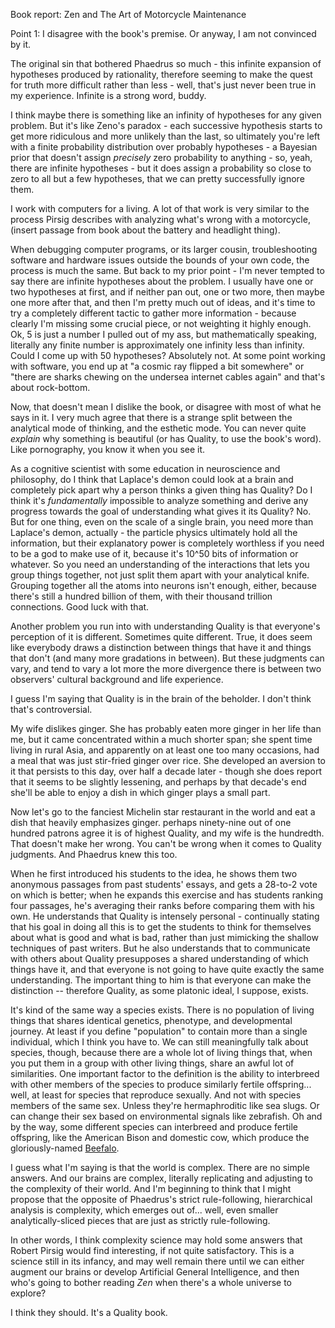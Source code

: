 Book report: Zen and The Art of Motorcycle Maintenance

Point 1: I disagree with the book's premise. Or anyway, I am not convinced by it.

The original sin that bothered Phaedrus so much - this infinite expansion of hypotheses produced by rationality, therefore seeming to make the quest for truth more difficult rather than less - well, that's just never been true in my experience. Infinite is a strong word, buddy.

I think maybe there is something like an infinity of hypotheses for any given problem. But it's like Zeno's paradox - each successive hypothesis starts to get more ridiculous and more unlikely than the last, so ultimately you're left with a finite probability distribution over probably hypotheses - a Bayesian prior that doesn't assign _precisely_ zero probability to anything - so, yeah, there are infinite hypotheses - but it does assign a probability so close to zero to all but a few hypotheses, that we can pretty successfully ignore them.

I work with computers for a living. A lot of that work is very similar to the process Pirsig describes with analyzing what's wrong with a motorcycle, (insert passage from book about the battery and headlight thing).

When debugging computer programs, or its larger cousin, troubleshooting software and hardware issues outside the bounds of your own code, the process is much the same. But back to my prior point - I'm never tempted to say there are infinite hypotheses about the problem. I usually have one or two hypotheses at first, and if neither pan out, one or two more, then maybe one more after that, and then I'm pretty much out of ideas, and it's time to try a completely different tactic to gather more information - because clearly I'm missing some crucial piece, or not weighting it highly enough. Ok, 5 is just a number I pulled out of my ass, but mathematically speaking, literally any finite number is approximately one infinity less than infinity. Could I come up with 50 hypotheses? Absolutely not. At some point working with software, you end up at "a cosmic ray flipped a bit somewhere" or "there are sharks chewing on the undersea internet cables again" and that's about rock-bottom.

Now, that doesn't mean I dislike the book, or disagree with most of what he says in it. I very much agree that there is a strange split between the analytical mode of thinking, and the esthetic mode. You can never quite _explain_ why something is beautiful (or has Quality, to use the book's word). Like pornography, you know it when you see it.

As a cognitive scientist with some education in neuroscience and philosophy, do I think that Laplace's demon could look at a brain and completely pick apart why a person thinks a given thing has Quality? Do I think it's _fundamentally_ impossible to analyze something and derive any progress towards the goal of understanding what gives it its Quality? No. But for one thing, even on the scale of a single brain, you need more than Laplace's demon, actually - the particle physics ultimately hold all the information, but their explanatory power is completely worthless if you need to be a god to make use of it, because it's 10^50 bits of information or whatever. So you need an understanding of the interactions that lets you group things together, not just split them apart with your analytical knife. Grouping together all the atoms into neurons isn't enough, either, because there's still a hundred billion of them, with their thousand trillion connections. Good luck with that.

Another problem you run into with understanding Quality is that everyone's perception of it is different. Sometimes quite different. True, it does seem like everybody draws a distinction between things that have it and things that don't (and many more gradations in between). But these judgments can vary, and tend to vary a lot more the more divergence there is between two observers' cultural background and life experience.

I guess I'm saying that Quality is in the brain of the beholder. I don't think that's controversial.

My wife dislikes ginger. She has probably eaten more ginger in her life than me, but it came concentrated within a much shorter span; she spent time living in rural Asia, and apparently on at least one too many occasions, had a meal that was just stir-fried ginger over rice. She developed an aversion to it that persists to this day, over half a decade later - though she does report that it seems to be slightly lessening, and perhaps by that decade's end she'll be able to enjoy a dish in which ginger plays a small part.

Now let's go to the fanciest Michelin star restaurant in the world and eat a dish that heavily emphasizes ginger. perhaps ninety-nine out of one hundred patrons agree it is of highest Quality, and my wife is the hundredth. That doesn't make her wrong. You can't be wrong when it comes to Quality judgments. And Phaedrus knew this too.

When he first introduced his students to the idea, he shows them two anonymous passages from past students' essays, and gets a 28-to-2 vote on which is better; when he expands this exercise and has students ranking four passages, he's averaging their ranks before comparing them with his own. He understands that Quality is intensely personal - continually stating that his goal in doing all this is to get the students to think for themselves about what is good and what is bad, rather than just mimicking the shallow techniques of past writers. But he also understands that to communicate with others about Quality presupposes a shared understanding of which things have it, and that everyone is not going to have quite exactly the same understanding. The important thing to him is that everyone can make the distinction -- therefore Quality, as some platonic ideal, I suppose, exists.

It's kind of the same way a species exists. There is no population of living things that shares identical genetics, phenotype, and developmental journey. At least if you define "population" to contain more than a single individual, which I think you have to. We can still meaningfully talk about species, though, because there are a whole lot of living things that, when you put them in a group with other living things, share an awful lot of similarities. One important factor to the definition is the ability to interbreed with other members of the species to produce similarly fertile offspring... well, at least for species that reproduce sexually. And not with species members of the same sex. Unless they're hermaphroditic like sea slugs. Or can change their sex based on environmental signals like zebrafish. Oh and by the way, some different species can interbreed and produce fertile offspring, like the American Bison and domestic cow, which produce the gloriously-named [Beefalo](https://en.wikipedia.org/wiki/Beefalo).

I guess what I'm saying is that the world is complex. There are no simple answers. And our brains are complex, literally replicating and adjusting to the complexity of their world. And I'm beginning to think that I might propose that the opposite of Phaedrus's strict rule-following, hierarchical analysis is complexity, which emerges out of... well, even smaller analytically-sliced pieces that are just as strictly rule-following.

In other words, I think complexity science may hold some answers that Robert Pirsig would find interesting, if not quite satisfactory. This is a science still in its infancy, and may well remain there until we can either augment our brains or develop Artificial General Intelligence, and then who's going to bother reading _Zen_ when there's a whole universe to explore?

I think they should. It's a Quality book.
